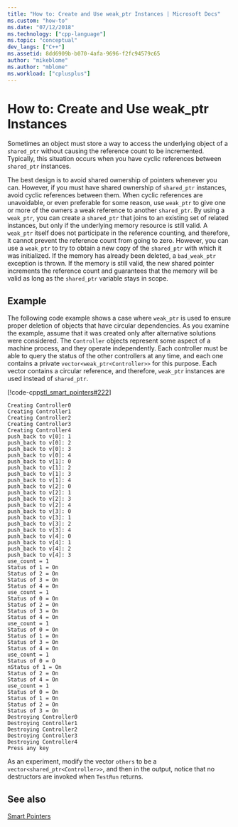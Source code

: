 ```yaml
---
title: "How to: Create and Use weak_ptr Instances | Microsoft Docs"
ms.custom: "how-to"
ms.date: "07/12/2018"
ms.technology: ["cpp-language"]
ms.topic: "conceptual"
dev_langs: ["C++"]
ms.assetid: 8dd6909b-b070-4afa-9696-f2fc94579c65
author: "mikeblome"
ms.author: "mblome"
ms.workload: ["cplusplus"]
---
```

# How to: Create and Use weak_ptr Instances
Sometimes an object must store a way to access the underlying object of a `shared_ptr` without causing the reference count to be incremented. Typically, this situation occurs when you have cyclic references between `shared_ptr` instances.  

 The best design is to avoid shared ownership of pointers whenever you can. However, if you must have shared ownership of `shared_ptr` instances, avoid cyclic references between them. When cyclic references are unavoidable, or even preferable for some reason, use `weak_ptr` to give one or more of the owners a weak reference to another `shared_ptr`. By using a `weak_ptr`, you can create a `shared_ptr` that joins to an existing set of related instances, but only if the underlying memory resource is still valid. A `weak_ptr` itself does not participate in the reference counting, and therefore, it cannot prevent the reference count from going to zero. However, you can use a `weak_ptr` to try to obtain a new copy of the `shared_ptr` with which it was initialized. If the memory has already been deleted, a `bad_weak_ptr` exception is thrown. If the memory is still valid, the new shared pointer increments the reference count and guarantees that the memory will be valid as long as the `shared_ptr` variable stays in scope.  

## Example  
 The following code example shows a case where `weak_ptr` is used to ensure proper deletion of objects that have circular dependencies. As you examine the example, assume that it was created only after alternative solutions were considered. The `Controller` objects represent some aspect of a machine process, and they operate independently. Each controller must be able to query the status of the other controllers at any time, and each one contains a private `vector<weak_ptr<Controller>>` for this purpose. Each vector contains a circular reference, and therefore, `weak_ptr` instances are used instead of `shared_ptr`.  

 [!code-cpp[stl_smart_pointers#222](../cpp/codesnippet/CPP/how-to-create-and-use-weak-ptr-instances_1.cpp)]  

```Output  
Creating Controller0  
Creating Controller1  
Creating Controller2  
Creating Controller3  
Creating Controller4  
push_back to v[0]: 1  
push_back to v[0]: 2  
push_back to v[0]: 3  
push_back to v[0]: 4  
push_back to v[1]: 0  
push_back to v[1]: 2  
push_back to v[1]: 3  
push_back to v[1]: 4  
push_back to v[2]: 0  
push_back to v[2]: 1  
push_back to v[2]: 3  
push_back to v[2]: 4  
push_back to v[3]: 0  
push_back to v[3]: 1  
push_back to v[3]: 2  
push_back to v[3]: 4  
push_back to v[4]: 0  
push_back to v[4]: 1  
push_back to v[4]: 2  
push_back to v[4]: 3
use_count = 1  
Status of 1 = On  
Status of 2 = On  
Status of 3 = On  
Status of 4 = On  
use_count = 1  
Status of 0 = On  
Status of 2 = On  
Status of 3 = On  
Status of 4 = On  
use_count = 1  
Status of 0 = On  
Status of 1 = On  
Status of 3 = On  
Status of 4 = On  
use_count = 1  
Status of 0 = O  
nStatus of 1 = On  
Status of 2 = On  
Status of 4 = On  
use_count = 1  
Status of 0 = On  
Status of 1 = On  
Status of 2 = On  
Status of 3 = On  
Destroying Controller0  
Destroying Controller1  
Destroying Controller2  
Destroying Controller3  
Destroying Controller4  
Press any key  
```  

 As an experiment, modify the vector `others` to be a `vector<shared_ptr<Controller>>`, and then in the output, notice that no destructors are invoked when `TestRun` returns.  

## See also  
 [Smart Pointers](../cpp/smart-pointers-modern-cpp.md)